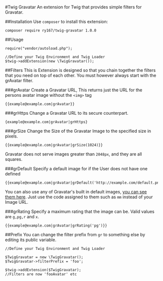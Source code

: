 #Twig Gravatar
An extension for Twig that provides simple filters for Gravatar.

##Installation
Use `composer` to install this extension:
```
composer require ry167/twig-gravatar 1.0.0
```

##Usage
```
require("vendor/autoload.php");

//Define your Twig Environment and Twig Loader
$twig->addExtension(new \TwigGravatar());
```

##Filters
This is Extension is designed so that you chain together the filters that you need on top of each other. You must however always start with the grAvatar filter.

###grAvatar
Create a Gravatar URL, This returns just the URL for the persons avatar image without the `<img>` tag
```
{{example@example.com|grAvatar}}
```

###grHttps
Change a Gravatar URL to its secure counterpart.
```
{example@example.com|grAvatar|grHttps}
```

###grSize
Change the Size of the Gravatar Image to the specified size in pixels.
```
{{example@example.com|grAvatar|grSize(1024)}}
```

Gravatar does not serve images greater than `2048px`, and they are all squares.

###grDefault
Specify a default image for if the User does not have one defined
```
{{example@example.com|grAvatar|grDefault('http://example.com/default.png')}}
```

You can also use any of Gravatar's built in default images, [you can see them here](http://en.gravatar.com/site/implement/images/#default-image). Just use the code assigned to them such as `mm` instead of your Image URL.

###grRating
Specify a maximum rating that the image can be.
Valid values are `g,pg,r` and `x`.
```
{{example@example.com|grAvatar|grRating('pg')}}
```

##Prefix
You can change the filter prefix from `gr` to something else by editing its public variable.
```
//Define your Twig Environment and Twig Loader

$TwigGravatar = new \TwigGravatar();
$TwigGravatar->filterPrefix = 'foo';

$twig->addExtension($TwigGravatar);
//Filters are now 'fooAvatar' etc
```
